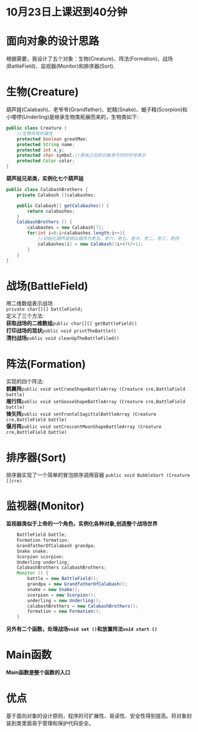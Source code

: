# 10月23日上课迟到40分钟
# 面向对象的设计思路
根据需要，我设计了五个对象：生物(Creature)、阵法(Formation)、战场(BattleField)、监视器(Monitor)和排序器(Sort).
# 生物(Creature)
葫芦娃(Calabash)、老爷爷(Grandfather)、蛇精(Snake)、蝎子精(Scorpion)和小喽啰(Underling)是继承生物类拓展而来的，生物类如下:
```java
public class Creature {
    //生物共有的属性
    protected boolean greatMan;
    protected String name;
    protected int x,y;
    protected char symbol;//继承之后的对象用不同的符号表示
    protected Color color;
}
```
**葫芦娃兄弟类，实例化七个葫芦娃**
```java
public class CalabashBrothers {
    private Calabash []calabashes;

    public Calabash[] getCalabashes() {
        return calabashes;
    }
    CalabashBrothers () {
        calabashes = new Calabash[7];
        for(int i=0;i<calabashes.length;i++){
            //初始化葫芦娃排队顺序为老五、老六、老七、老大、老二、老三、老四
            calabashes[i] = new Calabash((i+4)%7+1);
        }
    }
}
```
# 战场(BattleField)
用二维数组表示战场  
`private char[][] battleField;`  
定义了三个方法:  
**获取战场的二维数组**`public char[][] getBattleField()`  
**打印战场的现状**`public void printTheBattle()`  
**清扫战场**`public void cleanUpTheBattleFiled()`  
# 阵法(Formation)
实现的四个阵法:  
**鹤翼阵**`public void setCraneShapeBattleArray (Creature cre,BattleField battle)`  
**雁行阵**`public void setGooseShapeBattleArray (Creature cre,BattleField battle)`  
**锋矢阵**`public void setFrontalSagittalBattleArray (Creature cre,BattleField battle)`  
**偃月阵**`public void setCrescentMoonShapeBattleArray (Creature cre,BattleField battle)`  
# 排序器(Sort)
排序器实现了一个简单的冒泡排序调用容器  ```public void BubbleSort (Creature []cre)```
# 监视器(Monitor)
**监视器类似于上帝的一个角色，实例化各种对象,创造整个战场世界**  
```java
    BattleField battle;
    Formation formation;
    GrandfatherOfCalabash grandpa;
    Snake snake;
    Scorpion scorpion;
    Underling underling;
    CalabashBrothers calabashBrothers;
    Monitor () {
        battle = new BattleField();
        grandpa = new GrandfatherOfCalabash();
        snake = new Snake();
        scorpion = new Scorpion();
        underling = new Underling();
        calabashBrothers = new CalabashBrothers();
        formation = new Formation();
    }
```
**另外有二个函数，处理战场```void set ()```和放置阵法```void start ()```**  
# Main函数
**Main函数是整个函数的入口**
# 优点
基于面向对象的设计原则，程序的可扩展性、易读性、安全性得到提高。将对象封装到类里面易于管理和保护代码安全。
